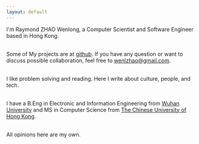 ```yaml
---
layout: default
---
```

I'm Raymond ZHAO Wenlong, a Computer Scientist and Software Engineer based in Hong Kong.    
<br>

Some of My projects are at [github](https://github.com/muyun). If you have any question or want to discuss possible collaboration, feel free to [wenlzhao@gmail.com](mailto:wenlzhao@gmail.com).   
<br>    

I like problem solving and reading.   Here I write about culture, people, and tech.   
<br> 

I have a B.Eng in Electronic and Information Engineering from [Wuhan University](https://www.sciencemag.org/collections/celebrating-125-years-academic-excellence-wuhan-university-1893-2018?fbclid=IwAR0RzFSkpxaI8wk61JDnE7p6SWr7SlKXLyoFHkrg4-iqKGiRyE2gZfaGl8s) and MS in Computer Science from [The Chinese University of Hong Kong](http://www.cuhk.edu.hk/english/index.html).  
<br>  


All opinions here are my own.    
<br> 






